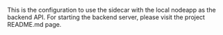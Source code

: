 This is the configuration to use the sidecar with the local nodeapp as the backend API. For starting the backend server, please visit the project README.md page.
